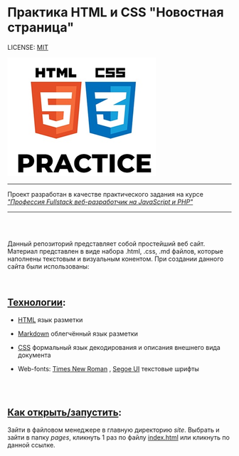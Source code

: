 # Практика HTML и CSS "Новостная страница"

LICENSE: [MIT](./license.md)

![html-css](./site/images/html_css.jpg)

---
Проект разработан в качестве практического задания на курсе
[_"Профессия Fullstack веб-разработчик на JavaScript и PHP"_](https://new.skillfactory.ru/web-developer-fullstack "https://new.skillfactory.ru/web-developer-fullstack")

---  
<br/>

<br/>

  Данный репозиторий представляет собой простейший веб сайт. Материал представлен в виде набора .html, .css, .md файлов, которые наполнены  текстовым и визуальным конентом. При создании данного сайта были использованы:

  <br/>

  
  ##  <u>Технологии</u>:

  * [HTML](https://ru.wikipedia.org/wiki/HTML "https://ru.wikipedia.org/wiki/HTML")  язык разметки 
  * [Markdown](https://en.wikipedia.org/wiki/Markdown "https://en.wikipedia.org/wiki/Markdown") облегчённый язык разметки
  * [CSS](https://en.wikipedia.org/wiki/CSS "https://en.wikipedia.org/wiki/CSS") формальный язык декодирования и описания внешнего вида документа

  * Web-fonts: [Times New Roman](https://en.wikipedia.org/wiki/Times_New_Roman#:~:text=Times%20New%20Roman%20is%20a,in%20The%20Times's%20advertising%20department. "https://en.wikipedia.org/wiki/Times_New_Roman#:~:text=Times%20New%20Roman%20is%20a,in%20The%20Times's%20advertising%20department.") , [Segoe UI](https://learn.microsoft.com/en-us/typography/font-list/segoe-ui "https://learn.microsoft.com/en-us/typography/font-list/segoe-ui") текстовые шрифты
<br/>
<br/>

## <u>Как открыть/запустить</u>:

Зайти в файловом менеджере в главную директорию *site*. Выбрать и зайти в папку *pages*, кликнуть 1 раз по файлу [index.html](./site/pages/index.html) или кликнуть по данной ссылке.









